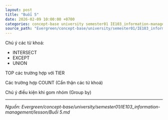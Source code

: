 ```yaml
---
layout: post
title: "Buổi 5"
date: 2026-02-09 10:00:00 +0700
categories: concept-base university semester01 IE103_information-management lesson
source_path: "Evergreen/concept-base/university/semester01/IE103_information-management/lesson/Buổi 5.md"
---
```

Chú ý các từ khoá:
+ INTERSECT
+ EXCEPT
+ UNION

TOP các trường hợp với TIER

Các trường hợp COUNT (Cẩn thận các từ khoá)

Chú ý điều kiện khi gom nhóm (Group by)

---
*Nguồn: Evergreen/concept-base/university/semester01/IE103_information-management/lesson/Buổi 5.md*